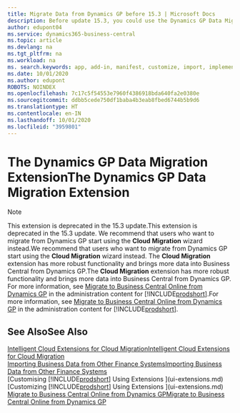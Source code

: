 ```yaml
---
title: Migrate Data from Dynamics GP before 15.3 | Microsoft Docs
description: Before update 15.3, you could use the Dynamics GP Data Migration extension to migrate customers, vendors, inventory items, general ledger accounts, open payables and open receivables transactions from Dynamics GP to Business Central.
author: edupont04
ms.service: dynamics365-business-central
ms.topic: article
ms.devlang: na
ms.tgt_pltfrm: na
ms.workload: na
ms. search.keywords: app, add-in, manifest, customize, import, implement
ms.date: 10/01/2020
ms.author: edupont
ROBOTS: NOINDEX
ms.openlocfilehash: 7c17c5f54553e7960f4386918bda640fa2e0380e
ms.sourcegitcommit: ddbb5cede750df1baba4b3eab8fbed6744b5b9d6
ms.translationtype: HT
ms.contentlocale: en-IN
ms.lasthandoff: 10/01/2020
ms.locfileid: "3959801"
---
```

# <a name="the-dynamics-gp-data-migration-extension"></a><span data-ttu-id="50365-103">The Dynamics GP Data Migration Extension</span><span class="sxs-lookup"><span data-stu-id="50365-103">The Dynamics GP Data Migration Extension</span></span>

> [!NOTE]
> <span data-ttu-id="50365-104">This extension is deprecated in the 15.3 update.</span><span class="sxs-lookup"><span data-stu-id="50365-104">This extension is deprecated in the 15.3 update.</span></span> <span data-ttu-id="50365-105">We recommend that users who want to migrate from Dynamics GP start using the **Cloud Migration** wizard instead.</span><span class="sxs-lookup"><span data-stu-id="50365-105">We recommend that users who want to migrate from Dynamics GP start using the **Cloud Migration** wizard instead.</span></span> <span data-ttu-id="50365-106">The **Cloud Migration** extension has more robust functionality and brings more data into Business Central from Dynamics GP.</span><span class="sxs-lookup"><span data-stu-id="50365-106">The **Cloud Migration** extension has more robust functionality and brings more data into Business Central from Dynamics GP.</span></span> <span data-ttu-id="50365-107">For more information, see [Migrate to Business Central Online from Dynamics GP](/dynamics365/business-central/dev-itpro/administration/migrate-dynamics-gp) in the administration content for [!INCLUDE[prodshort](includes/prodshort.md)].</span><span class="sxs-lookup"><span data-stu-id="50365-107">For more information, see [Migrate to Business Central Online from Dynamics GP](/dynamics365/business-central/dev-itpro/administration/migrate-dynamics-gp) in the administration content for [!INCLUDE[prodshort](includes/prodshort.md)].</span></span>

## <a name="see-also"></a><span data-ttu-id="50365-108">See Also</span><span class="sxs-lookup"><span data-stu-id="50365-108">See Also</span></span>

[<span data-ttu-id="50365-109">Intelligent Cloud Extensions for Cloud Migration</span><span class="sxs-lookup"><span data-stu-id="50365-109">Intelligent Cloud Extensions for Cloud Migration</span></span>](ui-extensions-data-replication.md)  
[<span data-ttu-id="50365-110">Importing Business Data from Other Finance Systems</span><span class="sxs-lookup"><span data-stu-id="50365-110">Importing Business Data from Other Finance Systems</span></span>](across-import-data-configuration-packages.md)  
<span data-ttu-id="50365-111">[Customising [!INCLUDE[prodshort](includes/prodshort.md)] Using Extensions ](ui-extensions.md)</span><span class="sxs-lookup"><span data-stu-id="50365-111">[Customizing [!INCLUDE[prodshort](includes/prodshort.md)] Using Extensions ](ui-extensions.md)</span></span>  
[<span data-ttu-id="50365-112">Migrate to Business Central Online from Dynamics GP</span><span class="sxs-lookup"><span data-stu-id="50365-112">Migrate to Business Central Online from Dynamics GP</span></span>](/dynamics365/business-central/dev-itpro/administration/migrate-dynamics-gp)  
